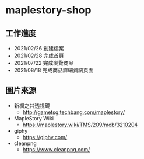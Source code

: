 # maplestory-shop

## 工作進度
* 2021/02/26 創建檔案
* 2021/02/28 完成首頁
* 2021/07/22 完成瀏覽商品
* 2021/08/18 完成商品詳細資訊頁面
## 圖片來源
* 新楓之谷透視鏡
  * http://gametsg.techbang.com/maplestory/
* MapleStory Wiki
  * https://maplestory.wiki/TMS/209/mob/3210204  
* giphy
  * https://giphy.com/
* cleanpng
  * https://www.cleanpng.com/